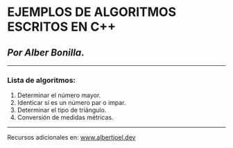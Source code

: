 # EJEMPLOS DE ALGORITMOS ESCRITOS EN C++

## _Por Alber Bonilla_.

---

### Lista de algoritmos:

1. Determinar el número mayor.
2. Identicar sí es un número par o impar.
3. Determinar el tipo de triángulo.
4. Conversión de medidas métricas.

---

Recursos adicionales en: www.albertjoel.dev
